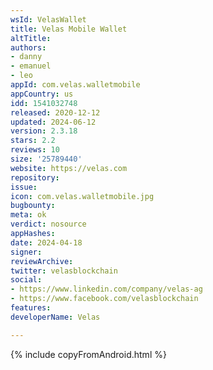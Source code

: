 ```yaml
---
wsId: VelasWallet
title: Velas Mobile Wallet
altTitle: 
authors:
- danny
- emanuel
- leo
appId: com.velas.walletmobile
appCountry: us
idd: 1541032748
released: 2020-12-12
updated: 2024-06-12
version: 2.3.18
stars: 2.2
reviews: 10
size: '25789440'
website: https://velas.com
repository: 
issue: 
icon: com.velas.walletmobile.jpg
bugbounty: 
meta: ok
verdict: nosource
appHashes: 
date: 2024-04-18
signer: 
reviewArchive: 
twitter: velasblockchain
social:
- https://www.linkedin.com/company/velas-ag
- https://www.facebook.com/velasblockchain
features: 
developerName: Velas

---
```


{% include copyFromAndroid.html %}

